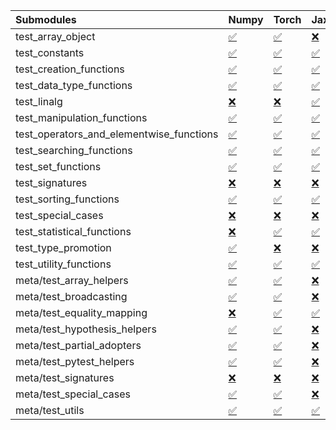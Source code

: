 | Submodules                               | Numpy                                                                                                                           | Torch                                                                                                                           | Jax                                                                                                                             | Tensorflow                                                                                                                      |
|:-----------------------------------------|:--------------------------------------------------------------------------------------------------------------------------------|:--------------------------------------------------------------------------------------------------------------------------------|:--------------------------------------------------------------------------------------------------------------------------------|:--------------------------------------------------------------------------------------------------------------------------------|
| test_array_object                        | <a href="https://github.com/unifyai/ivy/runs/8211313031?check_suite_focus=true" rel="noopener noreferrer" target="_blank">✅</a> | <a href="https://github.com/unifyai/ivy/runs/8211317084?check_suite_focus=true" rel="noopener noreferrer" target="_blank">✅</a> | <a href="https://github.com/unifyai/ivy/runs/8211321492?check_suite_focus=true" rel="noopener noreferrer" target="_blank">❌</a> | <a href="https://github.com/unifyai/ivy/runs/8211325653?check_suite_focus=true" rel="noopener noreferrer" target="_blank">✅</a> |
| test_constants                           | <a href="https://github.com/unifyai/ivy/runs/8211313171?check_suite_focus=true" rel="noopener noreferrer" target="_blank">✅</a> | <a href="https://github.com/unifyai/ivy/runs/8211317266?check_suite_focus=true" rel="noopener noreferrer" target="_blank">✅</a> | <a href="https://github.com/unifyai/ivy/runs/8211321601?check_suite_focus=true" rel="noopener noreferrer" target="_blank">✅</a> | <a href="https://github.com/unifyai/ivy/runs/8211325817?check_suite_focus=true" rel="noopener noreferrer" target="_blank">✅</a> |
| test_creation_functions                  | <a href="https://github.com/unifyai/ivy/runs/8211313330?check_suite_focus=true" rel="noopener noreferrer" target="_blank">✅</a> | <a href="https://github.com/unifyai/ivy/runs/8211317422?check_suite_focus=true" rel="noopener noreferrer" target="_blank">✅</a> | <a href="https://github.com/unifyai/ivy/runs/8211321814?check_suite_focus=true" rel="noopener noreferrer" target="_blank">✅</a> | <a href="https://github.com/unifyai/ivy/runs/8211325971?check_suite_focus=true" rel="noopener noreferrer" target="_blank">✅</a> |
| test_data_type_functions                 | <a href="https://github.com/unifyai/ivy/runs/8211313466?check_suite_focus=true" rel="noopener noreferrer" target="_blank">✅</a> | <a href="https://github.com/unifyai/ivy/runs/8211317600?check_suite_focus=true" rel="noopener noreferrer" target="_blank">✅</a> | <a href="https://github.com/unifyai/ivy/runs/8211321977?check_suite_focus=true" rel="noopener noreferrer" target="_blank">✅</a> | <a href="https://github.com/unifyai/ivy/runs/8211326140?check_suite_focus=true" rel="noopener noreferrer" target="_blank">✅</a> |
| test_linalg                              | <a href="https://github.com/unifyai/ivy/runs/8211313666?check_suite_focus=true" rel="noopener noreferrer" target="_blank">❌</a> | <a href="https://github.com/unifyai/ivy/runs/8211317810?check_suite_focus=true" rel="noopener noreferrer" target="_blank">❌</a> | <a href="https://github.com/unifyai/ivy/runs/8211322133?check_suite_focus=true" rel="noopener noreferrer" target="_blank">✅</a> | <a href="https://github.com/unifyai/ivy/runs/8211326316?check_suite_focus=true" rel="noopener noreferrer" target="_blank">❌</a> |
| test_manipulation_functions              | <a href="https://github.com/unifyai/ivy/runs/8211313830?check_suite_focus=true" rel="noopener noreferrer" target="_blank">✅</a> | <a href="https://github.com/unifyai/ivy/runs/8211318044?check_suite_focus=true" rel="noopener noreferrer" target="_blank">✅</a> | <a href="https://github.com/unifyai/ivy/runs/8211322321?check_suite_focus=true" rel="noopener noreferrer" target="_blank">✅</a> | <a href="https://github.com/unifyai/ivy/runs/8211326469?check_suite_focus=true" rel="noopener noreferrer" target="_blank">✅</a> |
| test_operators_and_elementwise_functions | <a href="https://github.com/unifyai/ivy/runs/8211313987?check_suite_focus=true" rel="noopener noreferrer" target="_blank">✅</a> | <a href="https://github.com/unifyai/ivy/runs/8211318221?check_suite_focus=true" rel="noopener noreferrer" target="_blank">✅</a> | <a href="https://github.com/unifyai/ivy/runs/8211322571?check_suite_focus=true" rel="noopener noreferrer" target="_blank">✅</a> | <a href="https://github.com/unifyai/ivy/runs/8211326646?check_suite_focus=true" rel="noopener noreferrer" target="_blank">✅</a> |
| test_searching_functions                 | <a href="https://github.com/unifyai/ivy/runs/8211314162?check_suite_focus=true" rel="noopener noreferrer" target="_blank">✅</a> | <a href="https://github.com/unifyai/ivy/runs/8211318396?check_suite_focus=true" rel="noopener noreferrer" target="_blank">✅</a> | <a href="https://github.com/unifyai/ivy/runs/8211322771?check_suite_focus=true" rel="noopener noreferrer" target="_blank">✅</a> | <a href="https://github.com/unifyai/ivy/runs/8211326897?check_suite_focus=true" rel="noopener noreferrer" target="_blank">✅</a> |
| test_set_functions                       | <a href="https://github.com/unifyai/ivy/runs/8211314302?check_suite_focus=true" rel="noopener noreferrer" target="_blank">✅</a> | <a href="https://github.com/unifyai/ivy/runs/8211318558?check_suite_focus=true" rel="noopener noreferrer" target="_blank">✅</a> | <a href="https://github.com/unifyai/ivy/runs/8211322963?check_suite_focus=true" rel="noopener noreferrer" target="_blank">✅</a> | <a href="https://github.com/unifyai/ivy/runs/8211327137?check_suite_focus=true" rel="noopener noreferrer" target="_blank">✅</a> |
| test_signatures                          | <a href="https://github.com/unifyai/ivy/runs/8211314475?check_suite_focus=true" rel="noopener noreferrer" target="_blank">❌</a> | <a href="https://github.com/unifyai/ivy/runs/8211318781?check_suite_focus=true" rel="noopener noreferrer" target="_blank">❌</a> | <a href="https://github.com/unifyai/ivy/runs/8211323135?check_suite_focus=true" rel="noopener noreferrer" target="_blank">❌</a> | <a href="https://github.com/unifyai/ivy/runs/8211327339?check_suite_focus=true" rel="noopener noreferrer" target="_blank">❌</a> |
| test_sorting_functions                   | <a href="https://github.com/unifyai/ivy/runs/8211314666?check_suite_focus=true" rel="noopener noreferrer" target="_blank">✅</a> | <a href="https://github.com/unifyai/ivy/runs/8211318967?check_suite_focus=true" rel="noopener noreferrer" target="_blank">✅</a> | <a href="https://github.com/unifyai/ivy/runs/8211323291?check_suite_focus=true" rel="noopener noreferrer" target="_blank">✅</a> | <a href="https://github.com/unifyai/ivy/runs/8211327547?check_suite_focus=true" rel="noopener noreferrer" target="_blank">✅</a> |
| test_special_cases                       | <a href="https://github.com/unifyai/ivy/runs/8211314829?check_suite_focus=true" rel="noopener noreferrer" target="_blank">❌</a> | <a href="https://github.com/unifyai/ivy/runs/8211319117?check_suite_focus=true" rel="noopener noreferrer" target="_blank">❌</a> | <a href="https://github.com/unifyai/ivy/runs/8211323455?check_suite_focus=true" rel="noopener noreferrer" target="_blank">❌</a> | <a href="https://github.com/unifyai/ivy/runs/8211327695?check_suite_focus=true" rel="noopener noreferrer" target="_blank">❌</a> |
| test_statistical_functions               | <a href="https://github.com/unifyai/ivy/runs/8211315003?check_suite_focus=true" rel="noopener noreferrer" target="_blank">❌</a> | <a href="https://github.com/unifyai/ivy/runs/8211319281?check_suite_focus=true" rel="noopener noreferrer" target="_blank">✅</a> | <a href="https://github.com/unifyai/ivy/runs/8211323639?check_suite_focus=true" rel="noopener noreferrer" target="_blank">✅</a> | <a href="https://github.com/unifyai/ivy/runs/8211327882?check_suite_focus=true" rel="noopener noreferrer" target="_blank">❌</a> |
| test_type_promotion                      | <a href="https://github.com/unifyai/ivy/runs/8211315177?check_suite_focus=true" rel="noopener noreferrer" target="_blank">✅</a> | <a href="https://github.com/unifyai/ivy/runs/8211319452?check_suite_focus=true" rel="noopener noreferrer" target="_blank">❌</a> | <a href="https://github.com/unifyai/ivy/runs/8211323828?check_suite_focus=true" rel="noopener noreferrer" target="_blank">❌</a> | <a href="https://github.com/unifyai/ivy/runs/8211328054?check_suite_focus=true" rel="noopener noreferrer" target="_blank">❌</a> |
| test_utility_functions                   | <a href="https://github.com/unifyai/ivy/runs/8211315376?check_suite_focus=true" rel="noopener noreferrer" target="_blank">✅</a> | <a href="https://github.com/unifyai/ivy/runs/8211319662?check_suite_focus=true" rel="noopener noreferrer" target="_blank">✅</a> | <a href="https://github.com/unifyai/ivy/runs/8211323946?check_suite_focus=true" rel="noopener noreferrer" target="_blank">✅</a> | <a href="https://github.com/unifyai/ivy/runs/8211328231?check_suite_focus=true" rel="noopener noreferrer" target="_blank">✅</a> |
| meta/test_array_helpers                  | <a href="https://github.com/unifyai/ivy/runs/8211315560?check_suite_focus=true" rel="noopener noreferrer" target="_blank">✅</a> | <a href="https://github.com/unifyai/ivy/runs/8211319806?check_suite_focus=true" rel="noopener noreferrer" target="_blank">✅</a> | <a href="https://github.com/unifyai/ivy/runs/8211324157?check_suite_focus=true" rel="noopener noreferrer" target="_blank">❌</a> | <a href="https://github.com/unifyai/ivy/runs/8211328440?check_suite_focus=true" rel="noopener noreferrer" target="_blank">✅</a> |
| meta/test_broadcasting                   | <a href="https://github.com/unifyai/ivy/runs/8211315757?check_suite_focus=true" rel="noopener noreferrer" target="_blank">✅</a> | <a href="https://github.com/unifyai/ivy/runs/8211319940?check_suite_focus=true" rel="noopener noreferrer" target="_blank">✅</a> | <a href="https://github.com/unifyai/ivy/runs/8211324286?check_suite_focus=true" rel="noopener noreferrer" target="_blank">❌</a> | <a href="https://github.com/unifyai/ivy/runs/8211328629?check_suite_focus=true" rel="noopener noreferrer" target="_blank">✅</a> |
| meta/test_equality_mapping               | <a href="https://github.com/unifyai/ivy/runs/8211315907?check_suite_focus=true" rel="noopener noreferrer" target="_blank">❌</a> | <a href="https://github.com/unifyai/ivy/runs/8211320109?check_suite_focus=true" rel="noopener noreferrer" target="_blank">✅</a> | <a href="https://github.com/unifyai/ivy/runs/8211324431?check_suite_focus=true" rel="noopener noreferrer" target="_blank">✅</a> | <a href="https://github.com/unifyai/ivy/runs/8211328940?check_suite_focus=true" rel="noopener noreferrer" target="_blank">✅</a> |
| meta/test_hypothesis_helpers             | <a href="https://github.com/unifyai/ivy/runs/8211316084?check_suite_focus=true" rel="noopener noreferrer" target="_blank">✅</a> | <a href="https://github.com/unifyai/ivy/runs/8211320353?check_suite_focus=true" rel="noopener noreferrer" target="_blank">✅</a> | <a href="https://github.com/unifyai/ivy/runs/8211324571?check_suite_focus=true" rel="noopener noreferrer" target="_blank">❌</a> | <a href="https://github.com/unifyai/ivy/runs/8211329106?check_suite_focus=true" rel="noopener noreferrer" target="_blank">✅</a> |
| meta/test_partial_adopters               | <a href="https://github.com/unifyai/ivy/runs/8211316237?check_suite_focus=true" rel="noopener noreferrer" target="_blank">✅</a> | <a href="https://github.com/unifyai/ivy/runs/8211320618?check_suite_focus=true" rel="noopener noreferrer" target="_blank">✅</a> | <a href="https://github.com/unifyai/ivy/runs/8211324685?check_suite_focus=true" rel="noopener noreferrer" target="_blank">❌</a> | <a href="https://github.com/unifyai/ivy/runs/8211329281?check_suite_focus=true" rel="noopener noreferrer" target="_blank">✅</a> |
| meta/test_pytest_helpers                 | <a href="https://github.com/unifyai/ivy/runs/8211316456?check_suite_focus=true" rel="noopener noreferrer" target="_blank">✅</a> | <a href="https://github.com/unifyai/ivy/runs/8211320819?check_suite_focus=true" rel="noopener noreferrer" target="_blank">✅</a> | <a href="https://github.com/unifyai/ivy/runs/8211324842?check_suite_focus=true" rel="noopener noreferrer" target="_blank">❌</a> | <a href="https://github.com/unifyai/ivy/runs/8211329512?check_suite_focus=true" rel="noopener noreferrer" target="_blank">✅</a> |
| meta/test_signatures                     | <a href="https://github.com/unifyai/ivy/runs/8211316604?check_suite_focus=true" rel="noopener noreferrer" target="_blank">❌</a> | <a href="https://github.com/unifyai/ivy/runs/8211320977?check_suite_focus=true" rel="noopener noreferrer" target="_blank">❌</a> | <a href="https://github.com/unifyai/ivy/runs/8211325036?check_suite_focus=true" rel="noopener noreferrer" target="_blank">❌</a> | <a href="https://github.com/unifyai/ivy/runs/8211329693?check_suite_focus=true" rel="noopener noreferrer" target="_blank">❌</a> |
| meta/test_special_cases                  | <a href="https://github.com/unifyai/ivy/runs/8211316774?check_suite_focus=true" rel="noopener noreferrer" target="_blank">✅</a> | <a href="https://github.com/unifyai/ivy/runs/8211321188?check_suite_focus=true" rel="noopener noreferrer" target="_blank">✅</a> | <a href="https://github.com/unifyai/ivy/runs/8211325211?check_suite_focus=true" rel="noopener noreferrer" target="_blank">❌</a> | <a href="https://github.com/unifyai/ivy/runs/8211329841?check_suite_focus=true" rel="noopener noreferrer" target="_blank">✅</a> |
| meta/test_utils                          | <a href="https://github.com/unifyai/ivy/runs/8211316907?check_suite_focus=true" rel="noopener noreferrer" target="_blank">✅</a> | <a href="https://github.com/unifyai/ivy/runs/8211321315?check_suite_focus=true" rel="noopener noreferrer" target="_blank">✅</a> | <a href="https://github.com/unifyai/ivy/runs/8211325502?check_suite_focus=true" rel="noopener noreferrer" target="_blank">✅</a> | <a href="https://github.com/unifyai/ivy/runs/8211330044?check_suite_focus=true" rel="noopener noreferrer" target="_blank">✅</a> |